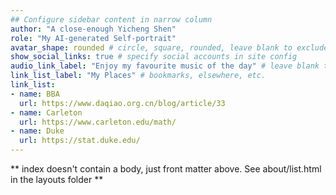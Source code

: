 ```yaml
---
## Configure sidebar content in narrow column
author: "A close-enough Yicheng Shen"
role: "My AI-generated Self-portrait"
avatar_shape: rounded # circle, square, rounded, leave blank to exclude
show_social_links: true # specify social accounts in site config
audio_link_label: "Enjoy my favourite music of the day" # leave blank to exclude
link_list_label: "My Places" # bookmarks, elsewhere, etc.
link_list:
- name: BBA
  url: https://www.daqiao.org.cn/blog/article/33
- name: Carleton
  url: https://www.carleton.edu/math/
- name: Duke
  url: https://stat.duke.edu/
---
```


** index doesn't contain a body, just front matter above.
See about/list.html in the layouts folder **